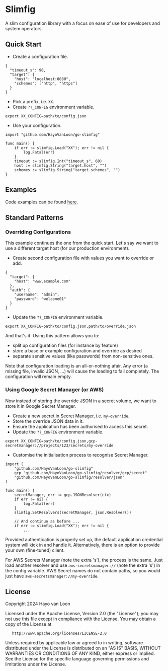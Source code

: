 # Slimfig

A slim configuration library with a focus on ease of use for developers and
system operators.

## Quick Start

- Create a configuration file.

```
{
  "timeout_s": 90,
  "target": {
    "host": "localhost:8080",
    "schemes": ["http", "https"]
  }
}
```

- Pick a prefix, i.e. `XX`.
- Create `??_CONFIG` environment variable.

```shell
export XX_CONFIG=path/to/config.json
```

- Use your configuration.

```
import "github.com/HayoVanLoon/go-slimfig"

func main() {
    if err := slimfig.Load("XX"); err != nil {
        log.Fatal(err)
    }
    timeout := slimfig.Int("timeout_s", 60)
    host := slimfig.String("target.host", "")
    schemes := slimfig.String("target.schemes", "")
}
```

## Examples

Code examples can be found [here](./examples).

## Standard Patterns

### Overriding Configurations

This example continues the one from the quick start. Let's say we want to use a
different target host (for our production environment).

- Create second configuration file with values you want to override or add.

```
{
  "target": {
    "host": "www.example.com"
  },
  "auth": {
    "username": "admin",
    "password": "welcome01"
  }
}
```

- Update the `??_CONFIG` environment variable.

```shell
export XX_CONFIG=path/to/config.json,path/to/override.json
```

And that's it. Using this pattern allows you to:

- split up configuration files (for instance by feature)
- store a base or example configuration and override as desired
- separate sensitive values (like passwords) from non-sensitive ones.

Note that configuration loading is an all-or-nothing afair. Any error (a missing
file, invalid JSON, ...) will cause the loading to fail completely. The
configuration will remain empty.

### Using Google Secret Manager (or AWS)

Now instead of storing the override JSON in a secret volume, we want to store it
in Google Secret Manager.

- Create a new secret in Secret Manager, i.e. `my-override`.
- Store the override JSON data in it.
- Ensure the application has been authorised to access this secret.
- Update the `??_CONFIG` environment variable.

```shell
export XX_CONFIG=path/to/config.json,gcp-secretmanager://projects/123/secrets/my-override
```

- Customise the initialisation process to recognise Secret Manager.

```
import (
    "github.com/HayoVanLoon/go-slimfig"
    gcp "github.com/HayoVanLoon/go-slimfig/resolver/gcp/secret"
    "github.com/HayoVanLoon/go-slimfig/resolver/json"
)

func main() {
    secretManager, err := gcp.JSONResolver(ctx)
    if err != nil {
        log.Fatal(err)
    }
    slimfig.SetResolvers(secretManager, json.Resolver())

    // And continue as before ...
    if err := slimfig.Load("XX"); err != nil {
        ...
``` 

Provided authentication is properly set up, the default application credential
system will kick in and handle it. Alternatively, there is an option to provide
your own (fine-tuned) client.

For AWS Secrets Manager (note the extra 's'), the process is the same. Just load
another resolver and use `aws-secretsmanager://` (note the extra 's') in the
config variable. AWS Secret names do not contain paths, so you would just have
`aws-secretsmanager://my-override`.

## License

Copyright 2024 Hayo van Loon

Licensed under the Apache License, Version 2.0 (the "License");
you may not use this file except in compliance with the License.
You may obtain a copy of the License at

       http://www.apache.org/licenses/LICENSE-2.0

Unless required by applicable law or agreed to in writing, software
distributed under the License is distributed on an "AS IS" BASIS,
WITHOUT WARRANTIES OR CONDITIONS OF ANY KIND, either express or implied.
See the License for the specific language governing permissions and
limitations under the License.
